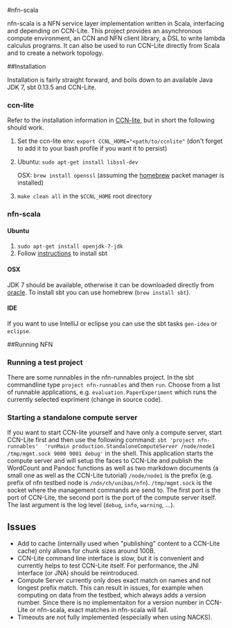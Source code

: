 #nfn-scala

nfn-scala is a NFN service layer implementation written in Scala, interfacing and depending on CCN-Lite. 
This project provides an asynchronous compute environment, an CCN and NFN client library, a DSL to write lambda calculus programs. 
It can also be used to run CCN-Lite directly from Scala and to create a network topology.

##Installation

Installation is fairly straight forward, and boils down to an available Java JDK 7, sbt 0.13.5 and CCN-Lite.

### ccn-lite

Refer to the installation information in [CCN-lite](https://github.com/cn-uofbasel/ccn-lite), but in short the following should work.

1. Set the ccn-lite env: `export CCNL_HOME="<path/to/ccnlite"` (don't forget to add it to your  bash profile if you want it to persist)
2. Ubuntu: `sudo apt-get install libssl-dev`

   OSX: `brew install openssl` (assuming the [homebrew](http://brew.sh) packet manager is installed)

3. `make clean all` in the `$CCNL_HOME` root directory


### nfn-scala

#### Ubuntu

1. `sudo apt-get install openjdk-7-jdk`
2. Follow [instructions](http://www.scala-sbt.org/0.13.5/docs/Getting-Started/Setup.html) to install sbt

#### OSX
JDK 7 should be available, otherwise it can be downloaded directly from [oracle](http://www.oracle.com/technetwork/java/javase/downloads/jdk7-downloads-1880260.html). 
To install sbt you can use homebrew (`brew install sbt`).

#### IDE
If you want to use IntelliJ or eclipse you can use the sbt tasks `gen-idea` or `eclipse`.

##Running NFN

### Running a test project
There are some runnables in the nfn-runnables project. In the sbt commandline type `project nfn-runnables` and then `run`. 
Choose from a list of runnable applications, e.g. `evaluation.PaperExperiment` which runs the currently selected expriment (change in source code).

### Starting a standalone compute server
If you want to start CCN-lite yourself and have only a compute server, start CCN-Lite first and then use the following command:
`sbt 'project nfn-runnables'  'runMain production.StandaloneComputeServer /node/node1 /tmp/mgmt.sock 9000 9001 debug'` in the shell. 
This application starts the compute server and will setup the faces to CCN-Lite and publish the WordCount and Pandoc functions as well as two markdown documents (a small one as well as the CCN-Lite tutorial)
`/node/node1` is the prefix (e.g. prefix of nfn testbed node is `/ndn/ch/unibas/nfn`). 
`/tmp/mgmt.sock` is the socket where the management commands are send to. The first port is the port of CCN-Lite, the second port is the port of the compute server itself.
The last argument is the log level (`debug`, `info`, `warning`, ...).

<!---
## Visualization
To replay and visualize the most recently run NFN program, change to the directory `./omnetreplay`. 
An installation of [OMNeT++](http://www.omnetpp.org) is required (we used Version 4.4.1, but other versions should work as well). 
Now you should be able to run the `make.sh` script which compiles and runs everything. 
From then on the simulation can be directly started with `./omentreplay`.
-->

## Issues
- Add to cache (internally used when "publishing" content to a CCN-Lite cache) only allows for chunk sizes around 100B.
- CCN-Lite command line interface is slow, but it is convenient and currently helps to test CCN-Lite itself. For performance, the JNI interface (or JNA) should be reintroduced.
- Compute Server currently only does exact match on names and not longest prefix match. 
This can result in issues, for example when computing on data from the testbed, which always adds a version number. 
Since there is no implementaiton for a version number in CCN-Lite or nfn-scala, exact matches in nfn-scala will fail.
- Timeouts are not fully implemented (especially when using NACKS).

